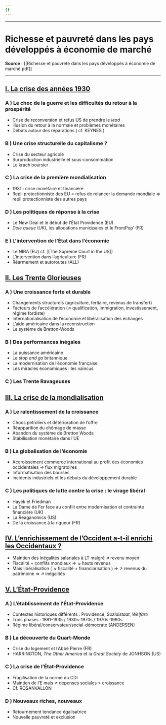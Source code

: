 ```yaml
---
{}
---
```

***
# Richesse et pauvreté dans les pays développés à économie de marché
**Source** : [[Richesse et pauvreté dans les pays développés à économie de marché.pdf]] 
***
## <u>I. La crise des années 1930</u>

### A ) Le choc de la guerre et les difficultés du retour à la prospérité

- Crise de reconversion et refus US de prendre le *lead* 
- Illusion du retour à la normale et problèmes monétaires 
- Débats autour des réparations ( cf. KEYNES )

### B ) Une crise structurelle du capitalisme ? 

- Crise du secteur agricole 
- Surproduction industrielle et sous-consommation 
- Le krach boursier 
### C ) La crise de la première mondialisation 

- 1931 : crise monétaire et financière 
- Repli protectionniste des EU = refus de relancer la demande mondiale ⇒ repli protectionniste des autres pays 

### D ) Les politiques de réponse à la crise 

- Le New Deal et le début de l’État Providence (EU)
- *Dole queue* (UK), les allocations municipales et le FrontPop’ (FR)

### E ) L’intervention de l’État dans l’économie

- Le NIRA (EU) cf. [[The Supreme Court in the US]] 
- L’intervention dans l’agriculture (FR)
- Réarmement et autoroutes (ALL)

## <u>II. Les Trente Glorieuses</u>

### A ) Une croissance forte et durable

- Changements structurels (agriculture, tertiaire, revenus de transfert)
- Facteurs de l’accélération (↗ qualification, immigration, investissement, régime fordiste)
- Internationalisation de l’économie et libéralisation des échanges
- L’aide américaine dans la reconstruction 
- Le système de Bretton-Woods 

### B ) Des performances inégales

- La puissance américaine 
- Le *stop and go* britannique 
- La modernisation de l’économie française 
- Les miracles économiques : les vaincus 

### C ) Les Trente Ravageuses 

## <u>III. La crise de la mondialisation</u>

### A ) Le ralentissement de la croissance 

- Chocs pétroliers et détérioration de l’offre 
- Réapparition du chômage de masse
- Abandon du système de Bretton Woods 
- Stabilisation monétaire dans l’UE 

### B ) La globalisation de l’économie 

- Accroissement commerce international au profit des économies occidentales ⇒ flux migratoires 
- Informatisation des bourses 
- Incidents industriels et les débuts du développement durable 

### C ) Les politiques de lutte contre la crise : le virage libéral 

- Hayek et Friedman 
- La Dame de Fer face au conflit entre modernisation et contrainte financière (UK)
- La Reaganomics (US)
- De la croissance à la rigueur (FR)

## <u>IV. L’enrichissement de l’Occident a-t-il enrichi les Occidentaux ?</u>

- Maintien des inégalités salariales à LT malgré ↗ revenu moyen 
- Fiscalité + conflits mondiaux ⇒ ↘ hauts revenus 
- Mais libéralisation ( ↘ fiscalité + financiarisation ) ⇒ ↗ revenus du patrimoine ⇒ ↗ inégalités 

## <u>V. L’État-Providence</u>

### A ) L’établissement de l’État-Providence

- Contextes historiques différents : Providence, *Sozialstaat*, *Welfare*
- Trois phases : 1881-1935 / 1930s-1970s / 1970s-1990s 
- Régime libéral/conservateur/social-démocrate (ANDERSEN)

### B ) La découverte du Quart-Monde 

- Crise du logement et l’Abbé Pierre (FR)
- HARRINGTON, *The Other America* et la *Great Society* de JONHSON (US)

### C ) La crise de l’État-Providence

- Fragilisation de la norme du CDI 
- Maintien de l’E mais ↗ dépenses sociales > croissance 
- Cf. ROSANVALLON

### D ) Nouveaux riches, nouveaux

- Retournement tendance égalisatrice 
- Nouvelle pauvreté et exclusion 
















